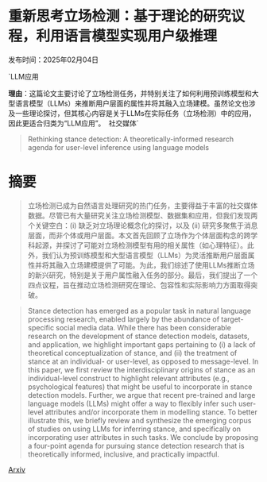 # 重新思考立场检测：基于理论的研究议程，利用语言模型实现用户级推理

发布时间：2025年02月04日

`LLM应用

**理由**：这篇论文主要讨论了立场检测任务，并特别关注了如何利用预训练模型和大型语言模型（LLMs）来推断用户层面的属性并将其融入立场建模。虽然论文也涉及一些理论探讨，但其核心内容是关于LLMs在实际任务（立场检测）中的应用，因此更适合归类为“LLM应用”。` `社交媒体`

> Rethinking stance detection: A theoretically-informed research agenda for user-level inference using language models

# 摘要

> 立场检测已成为自然语言处理研究的热门任务，主要得益于丰富的社交媒体数据。尽管已有大量研究关注立场检测模型、数据集和应用，但我们发现两个关键空白：(i) 缺乏对立场理论概念化的探讨，以及 (ii) 研究多聚焦于消息层面，而非个体或用户层面。本文首先回顾了立场作为个体层面构念的跨学科起源，并探讨了可能对立场检测模型有用的相关属性（如心理特征）。此外，我们认为预训练模型和大型语言模型（LLMs）为灵活推断用户层面属性并将其融入立场建模提供了可能。为此，我们综述了使用LLMs推断立场的新兴研究，特别是关于用户属性融入任务的部分。最后，我们提出了一个四点议程，旨在推动立场检测研究在理论、包容性和实际影响力方面取得突破。

> Stance detection has emerged as a popular task in natural language processing research, enabled largely by the abundance of target-specific social media data. While there has been considerable research on the development of stance detection models, datasets, and application, we highlight important gaps pertaining to (i) a lack of theoretical conceptualization of stance, and (ii) the treatment of stance at an individual- or user-level, as opposed to message-level. In this paper, we first review the interdisciplinary origins of stance as an individual-level construct to highlight relevant attributes (e.g., psychological features) that might be useful to incorporate in stance detection models. Further, we argue that recent pre-trained and large language models (LLMs) might offer a way to flexibly infer such user-level attributes and/or incorporate them in modelling stance. To better illustrate this, we briefly review and synthesize the emerging corpus of studies on using LLMs for inferring stance, and specifically on incorporating user attributes in such tasks. We conclude by proposing a four-point agenda for pursuing stance detection research that is theoretically informed, inclusive, and practically impactful.

[Arxiv](https://arxiv.org/abs/2502.02074)